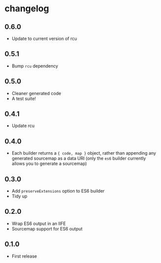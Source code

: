# changelog

## 0.6.0

* Update to current version of rcu

## 0.5.1

* Bump `rcu` dependency

## 0.5.0

* Cleaner generated code
* A test suite!

## 0.4.1

* Update rcu

## 0.4.0

* Each builder returns a `{ code, map }` object, rather than appending any generated sourcemap as a data URI (only the `es6` builder currently allows you to generate a sourcemap)

## 0.3.0

* Add `preserveExtensions` option to ES6 builder
* Tidy up

## 0.2.0

* Wrap ES6 output in an IIFE
* Sourcemap support for ES6 output

## 0.1.0

* First release
